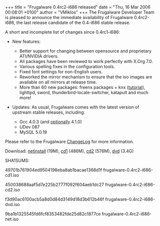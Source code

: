 +++
title = "Frugalware 0.4rc2-i686 released"
date = "Thu, 16 Mar 2006 00:08:01 +0100"
author = "VMiklos"
+++
The Frugalware Developer Team is pleased to announce the immediate availability of Frugalware 0.4rc2-i686, the last release candidate of the 0.4-i686 stable release.  

 A short and incomplete list of changes since 0.4rc1-i686:  

* New features:  

	+ Better support for changing between opensource and proprietary ATI/NVIDIA drivers.
	+ All packages have been reviewed to work perfectly with X.Org 7.0.
	+ Various spelling fixes in the configuration tools.
	+ Fixed font settings for non-English users.
	+ Reworked the mirror mechanism to ensure that the iso images are available on all mirrors at release time.
	+ More than 60 new packages: freenx packages + knx ([tutorial](http://wiki.frugalware.org/Nx)), lighttpd, sword, thunderbird-locale-switcher, katapult and much more!
* Updates: As usual, Frugalware comes with the latest version of upstream stable releases, including:  

	+ Gcc 4.0.3 (and [optionally](http://wiki.frugalware.org/Gcc_building) 4.1.0)
	+ UDev 087
	+ MySQL 5.0.19

  

 Please refer to the Frugalware [ChangeLog](http://darcs.frugalware.org/darcsweb/darcsweb.cgi?r=frugalware-current;a=log) for more information.  

 Download: [netinstall](download.php?url=frugalware-current-iso/frugalware-0.4rc2-i686-net.iso) (19M), [cd1](download.php?url=frugalware-current-iso/frugalware-0.4rc2-i686-cd1.iso) (486M), [cd2](download.php?url=frugalware-current-iso/frugalware-0.4rc2-i686-cd2.iso) (576M), [dvd](download.php?url=frugalware-current-iso/frugalware-0.4rc2-i686-dvd.iso) (3.4G)  

 SHA1SUMS:  

49701b761904ed9504198eba8ab1bacae1368d1f frugalware-0.4rc2-i686-cd1.iso  

 450038688aaf5d7e225b2777f092f604aeb1dc27 frugalware-0.4rc2-i686-cd2.iso  

 f3d90ac6100acb5a8d0d84d3149d18d3b612b46f frugalware-0.4rc2-i686-dvd.iso  

 9ba1b1325545fd6fcf8353482fde25d82c1877ce frugalware-0.4rc2-i686-net.iso  

  

